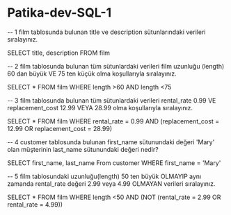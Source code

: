 # Patika-dev-SQL-1

-- 1 film tablosunda bulunan title ve description sütunlarındaki verileri sıralayınız.

SELECT title, description FROM film

-- 2 film tablosunda bulunan tüm sütunlardaki verileri film uzunluğu (length) 60 dan büyük VE 75 ten küçük olma koşullarıyla sıralayınız.

SELECT * FROM film
WHERE length >60 AND length <75

-- 3 film tablosunda bulunan tüm sütunlardaki verileri rental_rate 0.99 VE replacement_cost 12.99 VEYA 28.99 olma koşullarıyla sıralayınız.

SELECT * FROM film
WHERE rental_rate = 0.99 AND (replacement_cost = 12.99 OR replacement_cost = 28.99)

-- 4 customer tablosunda bulunan first_name sütunundaki değeri 'Mary' olan müşterinin last_name sütunundaki değeri nedir?

SELECT first_name, last_name From customer
WHERE first_name = 'Mary'

-- 5 film tablosundaki uzunluğu(length) 50 ten büyük OLMAYIP aynı zamanda rental_rate değeri 2.99 veya 4.99 OLMAYAN verileri sıralayınız.

SELECT * FROM film
WHERE length <50 AND (NOT (rental_rate = 2.99 OR rental_rate = 4.99))
